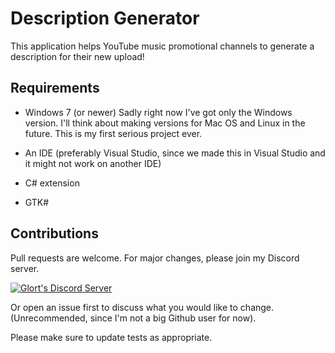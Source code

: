 # Description Generator

This application helps YouTube music promotional channels to generate a description for their new upload!

## Requirements

- Windows 7 (or newer)
  Sadly right now I've got only the Windows version. I'll think about making versions for Mac OS and Linux in the future. This is my first serious project ever.

- An IDE (preferably Visual Studio, since we made this in Visual Studio and it might not work on another IDE)

- C# extension

- GTK#

## Contributions

Pull requests are welcome. For major changes, please join my Discord server.

[![Glort's Discord Server](https://invidget.switchblade.xyz/TRWRhbJp6W)](https://discord.gg/TRWRhbJp6W)

Or open an issue first to discuss what you would like to change. (Unrecommended, since I'm not a big Github user for now).

Please make sure to update tests as appropriate.
